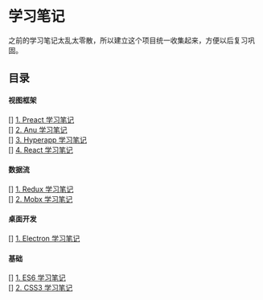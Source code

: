 # 学习笔记

之前的学习笔记太乱太零散，所以建立这个项目统一收集起来，方便以后复习巩固。


## 目录

#### 视图框架

[] [1. Preact 学习笔记](./preact-learn-note/readme.md)</br>
[] [2. Anu 学习笔记](./anu-learn-note/readme.md)</br>
[] [3. Hyperapp 学习笔记](./hyperapp-learn-note/readme.md)</br>
[] [4. React 学习笔记](./react-learn-note/readme.md)</br>

#### 数据流

[] [1. Redux 学习笔记](./redux-learn-note/readme.md)</br>
[] [2. Mobx 学习笔记](./mobx-learn-note/readme.md)</br>

#### 桌面开发

[] [1. Electron 学习笔记](./electron-learn-note/readme.md)</br>

#### 基础

[] [1. ES6 学习笔记](./es6-learn-note/readme.md)</br>
[] [2. CSS3 学习笔记](./css3-learn-note/readme.md)</br>
